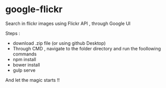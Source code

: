 # google-flickr
Search in flickr images using Flickr API , through Google UI

Steps : 
- download .zip file (or using github Desktop) 
- Through CMD , navigate to the folder directory and run the foollowing commands
- npm install 
- bower install 
- gulp serve


And let the magic starts !! 
